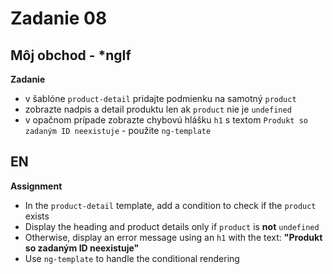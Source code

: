 # Zadanie 08

## Môj obchod - \*ngIf

**Zadanie**

- v šablóne `product-detail` pridajte podmienku na samotný `product`
- zobrazte nadpis a detail produktu len ak `product` nie je `undefined`
- v opačnom prípade zobrazte chybovú hlášku `h1` s textom `Produkt so zadaným ID neexistuje` - použite `ng-template`

## EN

**Assignment**

* In the `product-detail` template, add a condition to check if the `product` exists
* Display the heading and product details only if `product` is **not** `undefined`
* Otherwise, display an error message using an `h1` with the text: **"Produkt so zadaným ID neexistuje"**
* Use `ng-template` to handle the conditional rendering
